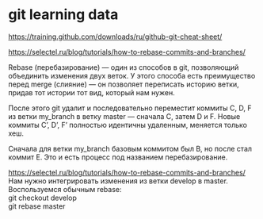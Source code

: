 # git learning data
https://training.github.com/downloads/ru/github-git-cheat-sheet/  
  

https://selectel.ru/blog/tutorials/how-to-rebase-commits-and-branches/


Rebase (перебазирование) — один из способов в git,
позволяющий объединить изменения двух веток. У этого способа есть преимущество 
перед merge (слияние) — он позволяет переписать историю ветки, придав тот 
истории тот вид, который нам нужен.

После этого git удалит и последовательно переместит коммиты C, D, F 
из ветки my_branch в ветку master — сначала C, затем D и F. 
Новые коммиты C’, D’, F’ полностью идентичны удаленным, меняется только хеш.

Сначала для ветки my_branch базовым коммитом был B, 
но после стал коммит E. Это и есть процесс под названием перебазирование.  

https://selectel.ru/blog/tutorials/how-to-rebase-commits-and-branches/  
Нам нужно интегрировать изменения из ветки develop в master. Воспользуемся обычным rebase:  
git checkout develop  
git rebase master